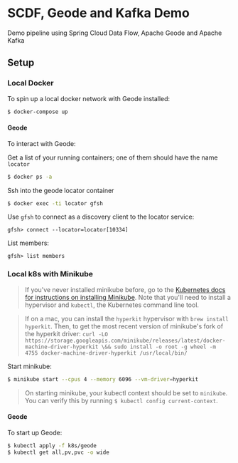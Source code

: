 # SCDF, Geode and Kafka Demo
Demo pipeline using Spring Cloud Data Flow, Apache Geode and Apache Kafka

## Setup

### Local Docker
To spin up a local docker network with Geode installed:

```bash
$ docker-compose up
```

#### Geode
To interact with Geode:

Get a list of your running containers; one of them should have the name `locator`
```bash
$ docker ps -a
```

Ssh into the geode locator container
```bash
$ docker exec -ti locator gfsh
```

Use `gfsh` to connect as a discovery client to the locator service:

```
gfsh> connect --locator=locator[10334]
```

List members:
```
gfsh> list members
```

### Local k8s with Minikube

> If you've never installed minikube before, go to the [Kubernetes docs for instructions on installing Minikube](https://kubernetes.io/docs/tasks/tools/install-minikube/). Note that you'll need to install a hypervisor and `kubectl`, the Kubernetes command line tool. 

> If on a mac, you can install the `hyperkit` hypervisor with `brew install hyperkit`. Then, to get the most recent version of minikube's fork of the hyperkit driver: `curl -LO https://storage.googleapis.com/minikube/releases/latest/docker-machine-driver-hyperkit \&& sudo install -o root -g wheel -m 4755 docker-machine-driver-hyperkit /usr/local/bin/`

Start minikube:
```bash
$ minikube start --cpus 4 --memory 6096 --vm-driver=hyperkit
```

> On starting minikube, your kubectl context should be set to `minikube`. You can verify this by running `$ kubectl config current-context`.

#### Geode
To start up Geode:

```bash
$ kubectl apply -f k8s/geode
$ kubectl get all,pv,pvc -o wide
```

